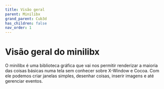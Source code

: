 ```yaml
---
title: Visão geral
parent: Minilibx
grand_parent: Cub3d
has_children: false
nav_order: 1
---
```


# Visão geral do minilibx

O minilibx é uma biblioteca gráfica que vai nos permitir renderizar a maioria das coisas básicas numa tela sem conhecer sobre X-Window e Cocoa. Com ele podemos criar janelas simples, desenhar coisas, inserir imagens e até gerenciar eventos.

